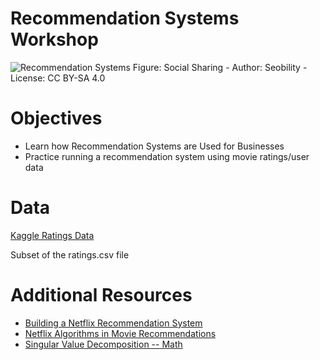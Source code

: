 # Recommendation Systems Workshop 
![Recommendation Systems](https://www.seobility.net/en/wiki/images/5/54/Social-Sharing.png)
Figure:  Social Sharing - Author: Seobility - License: CC BY-SA 4.0 

# Objectives 
- Learn how Recommendation Systems are Used for Businesses 
- Practice running a recommendation system using movie ratings/user data 

# Data 
[Kaggle Ratings Data](https://www.kaggle.com/rounakbanik/the-movies-dataset)

Subset of the ratings.csv file 

# Additional Resources 
- [Building a Netflix Recommendation System](https://medium.com/analytics-vidhya/building-a-netflix-recommendation-system-7b1fec90f83e)
- [Netflix Algorithms in Movie Recommendations](https://www.topbots.com/netflix-movie-recommender-system-rework/)
- [Singular Value Decomposition -- Math](https://www.freecodecamp.org/news/singular-value-decomposition-vs-matrix-factorization-in-recommender-systems-b1e99bc73599/) 

